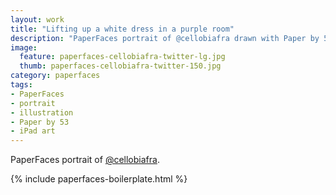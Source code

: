 ```yaml
---
layout: work
title: "Lifting up a white dress in a purple room"
description: "PaperFaces portrait of @cellobiafra drawn with Paper by 53 on an iPad."
image: 
  feature: paperfaces-cellobiafra-twitter-lg.jpg
  thumb: paperfaces-cellobiafra-twitter-150.jpg
category: paperfaces
tags: 
- PaperFaces
- portrait
- illustration
- Paper by 53
- iPad art
---
```


PaperFaces portrait of [@cellobiafra](http://twitter.com/cellobiafra).

{% include paperfaces-boilerplate.html %}